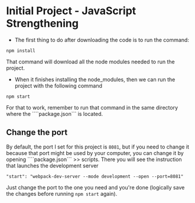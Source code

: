 # Initial Project - JavaScript Strengthening

* The first thing to do after downloading the code is to run the command:

```
npm install
```
That command will download all the node modules needed to run the project.


* When it finishes installing the node_modules, then we can run the project with the following command

```
npm start
```

For that to work, remember to run that command in the same directory where the ````package.json``` is located.

## Change the port
By default, the port I set for this project is ```8081```, but if you need to change it because that port might be used by your computer, you can change it by opening ````package.json``` >> scripts. There you will see the instruction that launches the development server

```
"start": "webpack-dev-server --mode development --open --port=8081"
```

Just change the port to the one you need and you're done (logically save the changes before running ``npm start`` again).